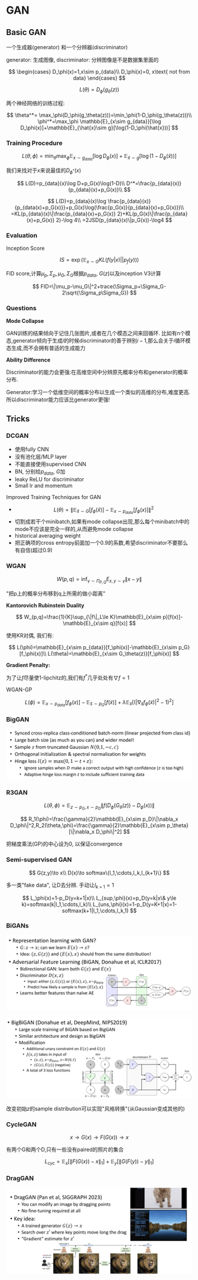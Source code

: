 # GAN

## Basic GAN

一个生成器(generator) 和一个分辨器(discriminator)

generator: 生成图像, discriminator: 分辨图像是不是数据集里面的

$$
\begin{cases} D_\phi(x)=1,x\sim p_{data}\\
D_\phi(x)=0, x\text{ not from data}
\end{cases}
$$

$$
L(\theta)=D_\phi(g_\theta(z))
$$

两个神经网络的训练过程:

$$
\theta^*= \max_\phi(D_\phi(g_\theta(z)))=\min_\phi(1-D_\phi(g_\theta(z)))\\
\phi^*=\max_\phi \mathbb{E}_{x\sim g_{data}}[\log D_\phi(x)]+\mathbb{E}_{\hat{x}\sim g}[\log(1-D_\phi(\hat{x}))]
$$

### Training Procedure

$$
L(\theta,\phi)=\min_\theta\max_\phi \mathbb{E}_{x\sim g_{data}}[\log D_\phi(x)]+\mathbb{E}_{\hat{x}\sim g}[\log(1-D_\phi(\hat{x}))]
$$

我们来找对于$x$来说最佳的$D_{\phi^*}(x)$

$$
L(D)=p_{data}(x)\log D+p_G(x)\log(1-D)\\
D^*=\frac{p_{data}(x)}{p_{data}(x)+p_G(x)}\\
$$

$$
L(D)=p_{data}(x)\log \frac{p_{data}(x)}{p_{data(x)+p_G(x)}}+p_G(x)\log(\frac{p_G(x)}{p_{data}(x)+p_G(x)})\\
=KL(p_{data}(x)\|\frac{p_{data}(x)+p_G(x)} 2)+KL(p_G(x)\|\frac{p_{data}(x)+p_G(x)} 2)-\log 4\\
=2JSD(p_{data}(x)\|p_G(x))-\log4
$$

### Evaluation

Inception Score

$$
IS=\exp(\mathbb{E}_{x\sim G}KL(f(y|x)||p_f(y)))
$$

FID score,计算$\mu_p,\Sigma_p,\mu_G,\Sigma_G$根据$p_{data}$, $G(z)$以及inception V3计算

$$
FID=\|\mu_p-\mu_G\|^2+trace(\Sigma_p+\Sigma_G-2\sqrt{\Sigma_p\Sigma_G})
$$

### Questions

**Mode Collapse**

GAN训练的结果倾向于记住几张图片,或者在几个模态之间来回循环. 比如有n个模态,generator倾向于生成$i$的时候discriminator的善于辨别$i-1$,那么会关于$i$循环模态生成,而不会拥有普适的生成能力

**Ability Difference**

Discriminator的能力会更强:在高维空间中分辨原先概率分布和generator的概率分布.

Generator:学习一个低维空间的概率分布以生成一个类似的高维的分布,难度更高.所以discriminator能力应该比generator更强!

## Tricks

### DCGAN

* 使用fully CNN
* 没有池化层/MLP layer
* 不能直接使用supervised CNN
* BN, 分别给$p_{data}$, $G$加
* leaky ReLU for discriminator
* Small lr and momentum

Improved Training Techniques for GAN

* $$
  L(\theta)=\|\mathbb{E}_{\hat{x}\sim G}[f_\phi(\hat x)]-\mathbb{E}_{x\sim p_{data}}[f_\phi(x)]\|^2
  $$
* 切割成若干个minibatch,如果有mode collapse出现,那么每个minibatch中的mode不应该是完全一样的,从而避免mode collapse
* historical averaging weight
* 把正确项的cross entropy前面加一个0.9的系数,希望discriminator不要那么有自信(超过0.9)

### WGAN

$$
W(p,q)=\inf_{\gamma\sim\Pi_{P,Q}}E_{x,y\sim\gamma}\|x-y\|
$$

"把p上的概率分布移到q上所需的做小距离"

**Kantorovich Rubinstein Duality**

$$
W_{p,q}=\frac{1}{K}\sup_{\|f\|_L\le K}\mathbb{E}_{x\sim p}[f(x)]-\mathbb{E}_{x\sim q}[f(x)]
$$

使用KR对偶, 我们有:

$$
L(\phi)=\mathbb{E}_{x\sim p_{data}}[f_\phi(x)]-\mathbb{E}_{x\sim p_G}[f_\phi(x)]\\
L(\theta)=\mathbb{E}_{x\sim G_\theta(z)}[f_\phi(x)]
$$

**Gradient Penalty:**

为了让$f$尽量使1-lipchitz的,我们有$f^*$几乎处处有$\nabla f=1$

WGAN-GP

$$
L(\phi)=\mathbb{E}_{x\sim p_{data}}[f_\phi(x)]-\mathbb{E}_{\tilde{s}\sim p_G}[f(\tilde{x})]+\lambda\mathbb{E}_{\tilde{x}}[(|\nabla_{\tilde{x}}f_\phi(\tilde{x})|^2-1)^2]
$$

### BigGAN

![Figure 6-1](6-1.png)

### R3GAN

$$
L(\theta,\phi)=\mathbb{E}_{z\sim p_G,x\sim p_D}\|f(D_\phi(G_\theta(z))-D_\phi(x))\|
$$

$$
R_1(\phi)=\frac{\gamma}{2}\mathbb{E}_{x\sim p_D}\|\nabla_x D_\phi\|^2,R_2(\theta,\phi)=\frac{\gamma}{2}\mathbb{E}_{x\sim p_\theta}[\|\nabla_x D_\phi\|^2]
$$

把梯度乘法(GP)的中心设为0, 以保证convergence

### Semi-supervised GAN

$$
G(z,y)\to x\\
D(x)\to softmax\{l_1,\cdots,l_k,l_{k+1}\}
$$

多一类"fake data", 让D去分辨. 手动让$l_{k+1}=1$

$$
L_\phi(x)=1-p_D(y=k+1|x)\\
L_{sup,\phi}(x)=p_D(y=k|x\& y\le k)=softmax(k|l_1,\cdots,l_k)\\
L_{uns,\phi}(x)=1-p_D(y=K+1|x)=1-softmax(k+1|l_1,\cdots,l_k,1)
$$

### BiGANs

![Figure 6-2](6-2.png)

![Figure 6-3](6-3.png)

改变初始$z$的sample distribution可以实现"风格转换"(从Gaussian变成其他的)

### CycleGAN

$$
x\to G(x)\to F(G(x))\to x
$$

有两个G和两个D,只有一些没有paired的照片的集合

$$
L_{cyc}=\mathbb{E}_x[\|F(G(x))-x\|_1]+\mathbb{E}_y[\|G(F(y))-y\|_1]
$$

### DragGAN
![Figure 6-4](6-4.png)